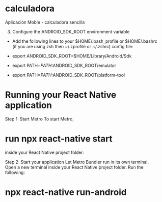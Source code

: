 # calculadora
Aplicación Moble - calculadora sencilla

3. Configure the ANDROID_SDK_ROOT environment variable
- Add the following lines to your $HOME/.bash_profile or $HOME/.bashrc (if you are using zsh then ~/.zprofile or ~/.zshrc) config file:

- export ANDROID_SDK_ROOT=$HOME/Library/Android/Sdk
- export PATH=$PATH:$ANDROID_SDK_ROOT/emulator
- export PATH=$PATH:$ANDROID_SDK_ROOT/platform-tool


# Running your React Native application
Step 1: Start Metro
To start Metro, 
# run npx react-native start 
inside your React Native project folder:

Step 2: Start your application
Let Metro Bundler run in its own terminal. Open a new terminal inside your React Native project folder. Run the following:
# npx react-native run-android
